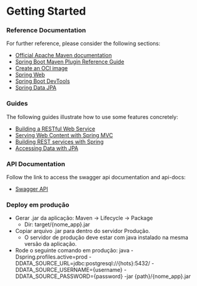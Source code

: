 # Getting Started

### Reference Documentation
For further reference, please consider the following sections:

* [Official Apache Maven documentation](https://maven.apache.org/guides/index.html)
* [Spring Boot Maven Plugin Reference Guide](https://docs.spring.io/spring-boot/docs/3.0.4/maven-plugin/reference/html/)
* [Create an OCI image](https://docs.spring.io/spring-boot/docs/3.0.4/maven-plugin/reference/html/#build-image)
* [Spring Web](https://docs.spring.io/spring-boot/docs/3.0.4/reference/htmlsingle/#web)
* [Spring Boot DevTools](https://docs.spring.io/spring-boot/docs/3.0.4/reference/htmlsingle/#using.devtools)
* [Spring Data JPA](https://docs.spring.io/spring-boot/docs/3.0.4/reference/htmlsingle/#data.sql.jpa-and-spring-data)

### Guides
The following guides illustrate how to use some features concretely:

* [Building a RESTful Web Service](https://spring.io/guides/gs/rest-service/)
* [Serving Web Content with Spring MVC](https://spring.io/guides/gs/serving-web-content/)
* [Building REST services with Spring](https://spring.io/guides/tutorials/rest/)
* [Accessing Data with JPA](https://spring.io/guides/gs/accessing-data-jpa/)

### API Documentation
Follow the link to access the swagger api documentation and api-docs:

* [Swagger API](http://localhost:8080/swagger-ui/index.html)

### Deploy em produção

* Gerar .jar da aplicação: 
  Maven -> Lifecycle -> Package
  - Dir: target/{nome_app}.jar
* Copiar arquivo .jar para dentro do servidor Produção.
  - O servidor de produção deve estar com java instalado na mesma versão da aplicação.
* Rode o seguinte comando em produção: 
  java -Dspring.profiles.active=prod -DDATA_SOURCE_URL=jdbc:postgresql://{hots}:5432/  -DDATA_SOURCE_USERNAME={username}  -DDATA_SOURCE_PASSWORD={password} -jar {path}/{nome_app}.jar
